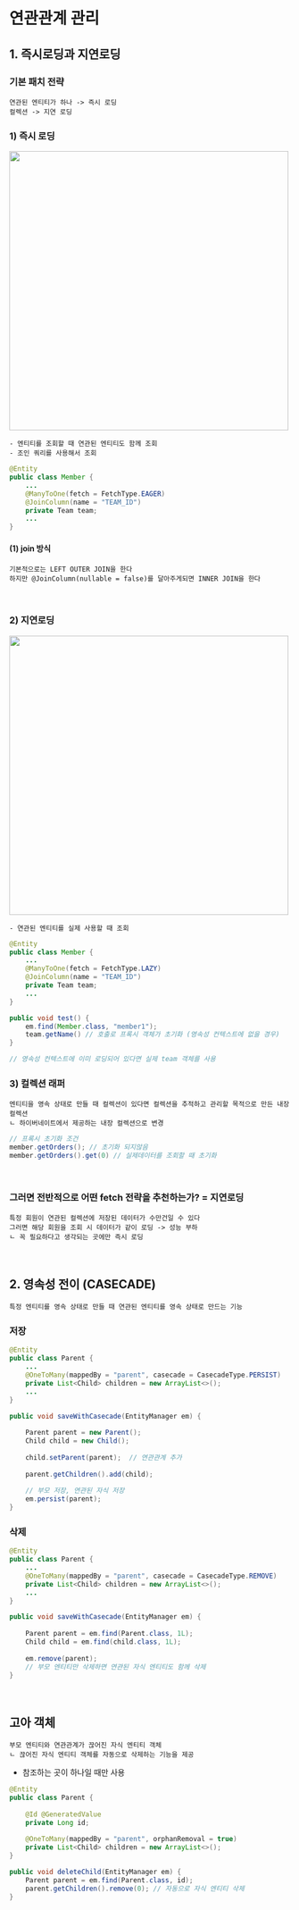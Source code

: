 # 연관관계 관리
## 1. 즉시로딩과 지연로딩
### 기본 패치 전략
    연관된 엔티티가 하나 -> 즉시 로딩
    컬렉션 -> 지연 로딩

### 1) 즉시 로딩
<img src="https://github.com/MoMoon-LKH/TIL/assets/66755342/f71a15fa-0035-422b-8db0-b7b602c13b55" width="500">

    - 엔티티를 조회할 때 연관된 엔티티도 함께 조회
    - 조인 쿼리를 사용해서 조회

```java
@Entity
public class Member {
    ...
    @ManyToOne(fetch = FetchType.EAGER)
    @JoinColumn(name = "TEAM_ID")
    private Team team;
    ...
}
```

#### (1) join 방식
    기본적으로는 LEFT OUTER JOIN을 한다
    하지만 @JoinColumn(nullable = false)를 달아주게되면 INNER JOIN을 한다  
<br>

### 2) 지연로딩
<img src="https://github.com/MoMoon-LKH/TIL/assets/66755342/2f55d6d5-cd09-40da-9e22-bbc287e2c707" width="500">

    - 연관된 엔티티를 실제 사용할 때 조회

```java
@Entity
public class Member {
    ...
    @ManyToOne(fetch = FetchType.LAZY)
    @JoinColumn(name = "TEAM_ID")
    private Team team;
    ...
}

public void test() {
    em.find(Member.class, "member1");
    team.getName() // 호출로 프록시 객체가 초기화 (영속성 컨텍스트에 없을 경우)
}

// 영속성 컨텍스트에 이미 로딩되어 있다면 실제 team 객체를 사용
```

### 3) 컬렉션 래퍼
    엔티티을 영속 상태로 만들 때 컬렉션이 있다면 컬렉션을 추적하고 관리할 목적으로 만든 내장 컬렉션
    ㄴ 하이버네이트에서 제공하는 내장 컬렉션으로 변경

```java
// 프록시 초기화 조건
member.getOrders(); // 초기화 되지않음
member.getOrders().get(0) // 실제데이터를 조회할 때 초기화
```
<br>

### 그러면 전반적으로 어떤 fetch 전략을 추천하는가? = 지연로딩
    특정 회원이 연관된 컬렉션에 저장된 데이터가 수만건일 수 있다
    그러면 해당 회원을 조회 시 데이터가 같이 로딩 -> 성능 부하 
    ㄴ 꼭 필요하다고 생각되는 곳에만 즉시 로딩
<br>

## 2. 영속성 전이 (CASECADE)
    특정 엔티티를 영속 상태로 만들 때 연관된 엔티티를 영속 상태로 만드는 기능

### 저장 
```java
@Entity
public class Parent {
    ...
    @OneToMany(mappedBy = "parent", casecade = CasecadeType.PERSIST)
    private List<Child> children = new ArrayList<>();
    ...
}

public void saveWithCasecade(EntityManager em) {
    
    Parent parent = new Parent();
    Child child = new Child();
    
    child.setParent(parent);  // 연관관계 추가
    
    parent.getChildren().add(child);
    
    // 부모 저장, 연관된 자식 저장
    em.persist(parent);
}

```

### 삭제
```java
@Entity
public class Parent {
    ...
    @OneToMany(mappedBy = "parent", casecade = CasecadeType.REMOVE)
    private List<Child> children = new ArrayList<>();
    ...
}

public void saveWithCasecade(EntityManager em) {
    
    Parent parent = em.find(Parent.class, 1L);
    Child child = em.find(child.class, 1L);
    
    em.remove(parent);
    // 부모 엔티티만 삭제하면 연관된 자식 엔티티도 함께 삭제
}

```
<br>

## 고아 객체
    부모 엔티티와 연관관계가 끊어진 자식 엔티티 객체
    ㄴ 끊어진 자식 엔티티 객체를 자동으로 삭제하는 기능을 제공
- 참조하는 곳이 하나일 때만 사용

```java
@Entity
public class Parent {
    
    @Id @GeneratedValue
    private Long id;
    
    @OneToMany(mappedBy = "parent", orphanRemoval = true)
    private List<Child> children = new ArrayList<>();
}

public void deleteChild(EntityManager em) {
    Parent parent = em.find(Parent.class, id);
    parent.getChildren().remove(0); // 자동으로 자식 엔티티 삭제
}

```